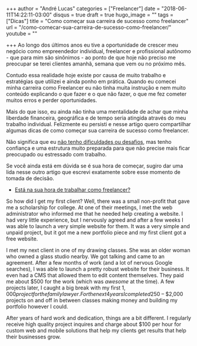 +++
author = "André Lucas"
categories = ["Freelancer"]
date = "2018-06-11T14:22:11-03:00"
disqus = true
draft = true
hugo_image = ""
tags = ["Dicas"]
title = "Como começar sua carreira de sucesso como freelancer"
url = "/como-comecar-sua-carreira-de-sucesso-como-freelancer/"
youtube = ""

+++
Ao longo dos últimos anos eu tive a oportunidade de crescer meu negócio como empreendedor individual, freelancer e profissional autônomo - que para mim são sinônimos - ao ponto de que hoje não preciso me preocupar se terei clientes amanhã, semana que vem ou no próximo mês.

Contudo essa realidade hoje existe por causa de muito trabalho e estratégias que utilizei e ainda ponho em prática. Quando eu comecei minha carreira como Freelancer eu não tinha muita instrução e nem muito conteúdo explicando o que fazer e o que não fazer, o que me fez cometer muitos erros e perder oportunidades.

Mais do que isso, eu ainda não tinha uma mentalidade de achar que minha liberdade financeira, geográfica e de tempo seria atingida através do meu trabalho individual. Felizmente eu persisti e nesse artigo quero compartilhar algumas dicas de como começar sua carreira de sucesso como freelancer.

Não significa que eu [não tenho dificuldades ou desafios](https://andrelug.com/minha-maior-dificuldade-como-freelancer/), mas tenho confiança e uma estrutura muito preparada para que não precise mais ficar preocupado ou estressado com trabalho.

Se você ainda está em dúvida se é sua hora de começar, sugiro dar uma lida nesse outro artigo que escrevi exatamente sobre esse momento de tomada de decisão.

* [Está na sua hora de trabalhar como freelancer?](https://andrelug.com/esta-na-sua-hora-de-trabalhar-como-freelancer/)

So how did I get my first client? Well, there was a small non-profit that gave me a scholarship for college. At one of their meetings, I met the web administrator who informed me that he needed help creating a website. I had very little experience, but I nervously agreed and after a few weeks I was able to launch a very simple website for them. It was a very simple and unpaid project, but it got me a new portfolio piece and my first client got a free website.

I met my next client in one of my drawing classes. She was an older woman who owned a glass studio nearby. We got talking and came to an agreement. After a few months of work (and a lot of nervous Google searches), I was able to launch a pretty robust website for their business. It even had a CMS that allowed them to edit content themselves. They paid me about $500 for the work (which was _awesome_ at the time). A few projects later, I caught a big break with my first $1,000 project for the family lawyer. For the next 4 years I completed $250 – $2,000 projects on and off in between classes making money and building my portfolio however I could.

After years of hard work and dedication, things are a bit different. I regularly receive high quality project inquires and charge about $100 per hour for custom web and mobile solutions that help my clients get results that help their businesses grow.